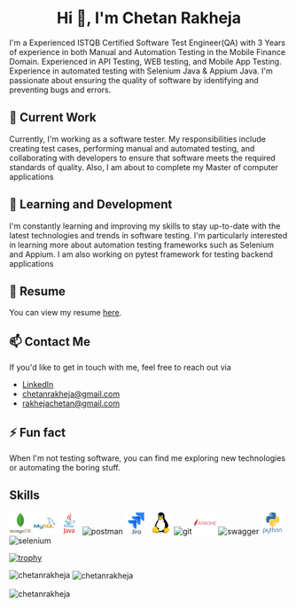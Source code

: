 

<!--
**chetanrakheja/chetanrakheja** is a ✨ _special_ ✨ repository because its `README.md` (this file) appears on your GitHub profile.

Here are some ideas to get you started:

- 🔭 I’m currently working on ...
- 🌱 I’m currently learning ...
- 👯 I’m looking to collaborate on ...
- 🤔 I’m looking for help with ...
- 💬 Ask me about ...
- 📫 How to reach me: ...
- 😄 Pronouns: ...
- ⚡ Fun fact: ...
-->
<h1 align="center">Hi 👋, I'm Chetan Rakheja</h1>
I'm a Experienced ISTQB Certified Software Test Engineer(QA) with 3 Years of experience in both Manual and Automation Testing in the Mobile Finance Domain. Experienced in API Testing, WEB testing, and Mobile App Testing. Experience in automated testing with Selenium Java & Appium Java. I'm passionate about ensuring the quality of software by identifying and preventing bugs and errors.

<h2>🔭 Current Work</h2>
Currently, I'm working as a software tester. My responsibilities include creating test cases, performing manual and automated testing, and collaborating with developers to ensure that software meets the required standards of quality.
Also, I am about to complete my Master of computer applications

<h2>🌱 Learning and Development</h2>
I'm constantly learning and improving my skills to stay up-to-date with the latest technologies and trends in software testing. I'm particularly interested in learning more about automation testing frameworks such as Selenium and Appium.
I am also working on pytest framework for testing backend applications


<h2>📄 Resume</h2>
You can view my resume <a href="chetanrakheja.com/cv" target="_blank">here</a></li>.

<h2>📫 Contact Me</h2>
If you'd like to get in touch with me, feel free to reach out via 
<ul>
<li><a href="https://www.linkedin.com/in/chetanrakheja/" target="_blank">LinkedIn</a></li>
<li><a href="mailto:chetanrakheja@gmail.com" target="_blank">chetanrakheja@gmail.com</a></li>
<li><a href="mailto:rakhejachetan@gmail.com" target="_blank">rakhejachetan@gmail.com</a></li>
</ul>

<h2>⚡ Fun fact</h2>
When I'm not testing software, you can find me exploring new technologies or automating the boring stuff.

<h2>Skills</h2>
<p><img src="https://raw.githubusercontent.com/devicons/devicon/master/icons/mongodb/mongodb-original-wordmark.svg" alt="mongodb" width="40" height="40"/>
<img src="https://raw.githubusercontent.com/devicons/devicon/master/icons/mysql/mysql-original-wordmark.svg" alt="mysql" width="40" height="40"/>
<img src="https://raw.githubusercontent.com/devicons/devicon/master/icons/java/java-original-wordmark.svg" alt="java" width="40" height="40"/>
<img src="https://www.vectorlogo.zone/logos/getpostman/getpostman-icon.svg" alt="postman" width="40" height="40"/>
<img src="https://raw.githubusercontent.com/devicons/devicon/master/icons/jira/jira-original-wordmark.svg" alt="jira" width="40" height="40"/>
<img src="https://raw.githubusercontent.com/devicons/devicon/master/icons/linux/linux-original.svg" alt="linux" width="40" height="40"/>
<img src="https://www.vectorlogo.zone/logos/git-scm/git-scm-icon.svg" alt="git" width="40" height="40"/>
<img src="https://raw.githubusercontent.com/devicons/devicon/master/icons/apache/apache-original-wordmark.svg" alt="maven" width="40" height="40"/>
<img src="https://avatars.githubusercontent.com/u/7658037?s=200&v=4" alt="swagger" width="40" height="40"/>
<img src="https://raw.githubusercontent.com/devicons/devicon/master/icons/python/python-original-wordmark.svg" alt="python" width="40" height="40"/>
<img src="https://raw.githubusercontent.com/detain/svg-logos/780f25886640cef088af994181646db2f6b1a3f8/svg/selenium-logo.svg" alt="selenium" width="40" height="40"/>


</p>

[![trophy](https://github-profile-trophy.vercel.app/?username=chetanrakheja&row=1&margin-w=15)](https://github.com/ryo-ma/github-profile-trophy)

<p><img align="left" src="https://github-readme-stats.vercel.app/api/top-langs?username=chetanrakheja&show_icons=true&locale=en&layout=compact" alt="chetanrakheja" /></p>

<p>&nbsp;<img align="center" src="https://github-readme-stats.vercel.app/api?username=chetanrakheja&show_icons=true&locale=en" alt="chetanrakheja" /></p>

<p><img align="center" src="https://github-readme-streak-stats.herokuapp.com/?user=chetanrakheja&" alt="chetanrakheja" /></p>

